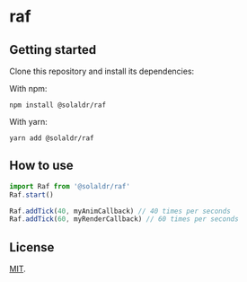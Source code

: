 # raf
## Getting started

Clone this repository and install its dependencies:

With npm:
```
npm install @solaldr/raf
```

With yarn:
```
yarn add @solaldr/raf
```


## How to use 

``` javascript 
import Raf from '@solaldr/raf'
Raf.start()

Raf.addTick(40, myAnimCallback) // 40 times per seconds
Raf.addTick(60, myRenderCallback) // 60 times per seconds
```

## License

[MIT](LICENSE).
